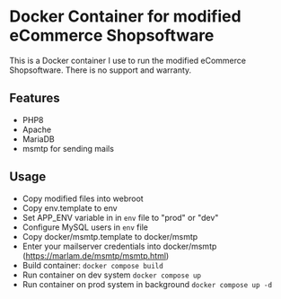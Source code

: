 # Docker Container for modified eCommerce Shopsoftware

This is a Docker container I use to run the modified eCommerce Shopsoftware.
There is no support and warranty.

## Features
 * PHP8
 * Apache
 * MariaDB
 * msmtp for sending mails

## Usage
 * Copy modified files into webroot
 * Copy env.template to env
 * Set APP_ENV variable in in ```env``` file to "prod" or "dev"
 * Configure MySQL users in ```env``` file
 * Copy docker/msmtp.template to docker/msmtp
 * Enter your mailserver credentials into docker/msmtp (https://marlam.de/msmtp/msmtp.html)
 * Build container: ```docker compose build```
 * Run container on dev system ```docker compose up```
 * Run container on prod system in background ```docker compose up -d```
